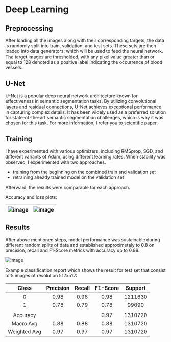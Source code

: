# Deep Learning

## Preprocessing
After loading all the images along with their corresponding targets, the data is randomly split into train, validation, and test sets. These sets are then loaded into data generators, which will be used to feed the neural network. The target images are thresholded, with any pixel value greater than or equal to 128 denoted as a positive label indicating the occurrence of blood vessels.

## U-Net
U-Net is a popular deep neural network architecture known for effectiveness in semantic segmentation tasks. By utilizing convolutional layers and residual connections, U-Net achieves exceptional performance in capturing complex details. It has been widely used as a preferred solution for state-of-the-art semantic segmentation challenges, which is why it was chosen for this task. For more information, I refer you to [scientific paper](https://arxiv.org/pdf/1505.04597v1.pdf]).

## Training
I have experimented with various optimizers, including RMSprop, SGD, and different variants of Adam, using different learning rates. When stability was observed, I experimented with two approaches:
- training from the beginning on the combined train and validation set
- retraining already trained model on the validation set

 Afterward, the results were comparable for each approach.

 Accuracy and loss plots:

![image](https://github.com/kamil271e/retinal-vessels-segmentation/assets/82380348/081ef5cf-a1bc-4b4f-aec5-9c856ee7330b) | ![image](https://github.com/kamil271e/retinal-vessels-segmentation/assets/82380348/302f1531-f9d4-4ced-91ae-b12fc5130f97)
:---------------------:|:---------------------:

## Results
After above mentioned steps, model performance was sustainable during different random splits of data and established approximetaly to 0.8 on precision, recall and F1-Score metrics with accuracy up to 0.98.

![image](https://github.com/kamil271e/retinal-vessels-segmentation/assets/82380348/aba89212-fd2d-477e-92fd-1bce2f78ffe9)


Example classification report which shows the result for test set that consist of 5 images of resolution 512x512:

|    Class    | Precision |  Recall  | F1-Score | Support |
|:-----------:|:---------:|:--------:|:--------:|:-------:|
|      0      |    0.98   |   0.98   |   0.98   |  1211630 |
|      1      |    0.78   |   0.79   |   0.78   |   99090  |
|             |           |          |          |         |
|  Accuracy   |           |          |   0.97   | 1310720 |
|  Macro Avg  |    0.88   |   0.88   |   0.88   | 1310720 |
|Weighted Avg |    0.97   |   0.97   |   0.97   | 1310720 |



